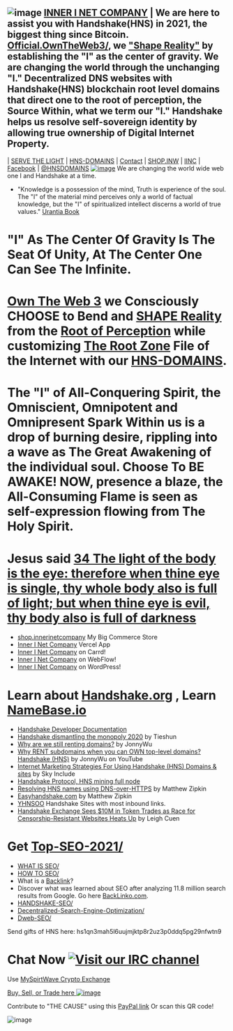 ## ![image](https://user-images.githubusercontent.com/37987346/104695697-2431c480-56db-11eb-8c43-0c1e00398c2e.png) [INNER I NET COMPANY](http://shapereality.innerinetcompany.hns.to/) | We are here to assist you with Handshake(HNS) in 2021, the biggest thing since Bitcoin. [Official.OwnTheWeb3/](http://official.owntheweb3.hns.to/), we ["Shape Reality"](http://innerinetcompany.shapereality.hns.to/) by establishing the "I" as the center of gravity. We are changing the world through the unchanging "I." Decentralized DNS websites with Handshake(HNS) blockchain root level domains that direct one to the root of perception, the Source Within, what we term our "I." Handshake helps us resolve self-sovereign identity by allowing true ownership of Digital Internet Property.
| [SERVE THE LIGHT](http://workinthedark.servethelight.hns.to/) | [HNS-DOMAINS](http://home.hns-domains.hns.to/) | [Contact](mailto:innerinetcompany@gmail.com) | [SHOP.INW](http://shop.inw.hns.to/) | [IINC](http://dlink.innerinetcompany.hns.to/) | [Facebook](https://facebook.com/innerinetcompany) | [@HNSDOMAINS](https://twitter.com/hnsdomains)
 [![image](https://user-images.githubusercontent.com/37987346/103435699-6be72500-4be0-11eb-8264-7dcb24c14987.png)](http://shapereality.innerinetcompany.hns.to/)
We are changing the world wide web one I and Handshake at a time.
- "Knowledge is a possession of the mind, Truth is experience of the soul. The "I" of the material mind perceives only a world of factual knowledge, but the "I" of spiritualized intellect discerns a world of true values." [Urantia Book](https://youtu.be/U8QF2u5aw5o?t=1719)
# "I" As The Center Of Gravity Is The Seat Of Unity, At The Center One Can See The Infinite.
 # [Own The Web 3](http://official.owntheweb3.hns.to/) we Consciously CHOOSE to Bend and [SHAPE Reality](http://innerinetcompany.shapereality.hns.to/) from the [Root of Perception](http://findusontheweb.innericompany.hns.to/) while customizing [The Root Zone](http://therootzone.hns.to/) File of the Internet with our [HNS-DOMAINS](http://home.hns-domains.hns.to/).
# The "I" of All-Conquering Spirit, the Omniscient, Omnipotent and Omnipresent Spark Within us is a drop of burning desire, rippling into a wave as The Great Awakening of the individual soul. Choose To BE AWAKE! NOW, presence a blaze, the All-Consuming Flame is seen as self-expression flowing from The Holy Spirit.

# Jesus said [34 The light of the body is the eye: therefore when thine eye is single, thy whole body also is full of light; but when thine eye is evil, thy body also is full of darkness](https://www.kingjamesbibleonline.org/Luke-11-34/) 

- [shop.innerinetcompany](http://shop.innerinetcompany.hns.to/) My Big Commerce Store
- [ Inner I Net Company](https://innerinetcompany-store.vercel.app/) Vercel App
- [Inner I Net Company](https://innerinetcompany.carrd.co/) on Carrd!
- [Inner I Net Company](https://innerinetcompany.webflow.io/) on WebFlow!
- [Inner I Net Company](https://innerinetcompany.wordpress.com/) on WordPress!



# Learn about [Handshake.org](https://handshake.org/) , Learn [NameBase.io](https://learn.namebase.io/)

 - [Handshake Developer Documentation](https://hsd-dev.org/guides/resource-records.html)
 - [Handshake dismantling the monopoly 2020](https://www.producthunt.com/posts/handshake-hns) by Tieshun
 - [Why are we still renting domains?](https://jaywuzer.medium.com/why-are-we-still-renting-domains-eefd45a4de1c) by JonnyWu
 - [Why RENT subdomains when you can OWN top-level domains? Handshake (HNS)](https://youtu.be/FMsEgf3sb68/) by JonnyWu on YouTube
 - [Internet Marketing Strategies For Using Handshake (HNS) Domains & sites](https://youtu.be/fWZHMxFrUlw/) by Sky Include
 - [Handshake Protocol, HNS mining full node](https://youtu.be/fIDnZaf6lV4/) 
 - [Resolving HNS names using DNS-over-HTTPS](https://matthewzipkin.medium.com/resolving-hns-names-using-dns-over-https-94643fe62ecd/) by Matthew Zipkin
 - [Easyhandshake.com](https://easyhandshake.com/) by Matthew Zipkin
 - [YHNSOO](https://yhnsoo.com/sites_by_web_rank/) Handshake Sites with most inbound links.
 - [Handshake Exchange Sees $10M in Token Trades as Race for Censorship-Resistant Websites Heats Up](
 https://www.coindesk.com/handshake-domains-bring-in-10m-as-race-for-censorship-resistant-websites-heats-up) by Leigh Cuen

# Get [Top-SEO-2021/](http://top-seo-2021.hns.to/)
- [WHAT IS SEO/](http://whatisseo.hns.to/)
- [HOW TO SEO/](http://howtoseo.hns.to/)
-  What is a [Backlink](https://backlinko.com/hub/seo/backlinks)?
-  Discover what was learned about SEO after analyzing 11.8 million search results from Google. Go here [BackLinko.com](https://backlinko.com/search-engine-ranking/).
- [HANDSHAKE-SEO/](http://handshake-seo.hns.to/)
- [Decentralized-Search-Engine-Optimization/](http://decentralized-search-engine-optimization.hns.to/)
- [Dweb-SEO/](http://dweb-seo.hns.to/)

Send gifts of HNS here: hs1qn3mah5l6uujmjktp8r2uz3p0ddq5pg29nfwtn9

# Chat Now [![Visit our IRC channel](https://kiwiirc.com/buttons/irc.kiwiirc.com/innerinetcompany.png)](https://kiwiirc.com/client/irc.kiwiirc.com/?nick=innerinetc|?&theme=cli#innerinetcompany)

Use [MySpirtWave Crypto Exchange](https://exchange.myspiritwave.xyz/)

[Buy, Sell, or Trade here ![image](https://user-images.githubusercontent.com/37987346/97064635-5a94f300-1575-11eb-93ae-fc71560b1571.png)](https://paxful.com/roots/buy-bitcoin/index?kiosk=WDZdGMqXk7M)
 
Contribute to "THE CAUSE" using this [PayPal link](https://www.paypal.com/paypalme/my/profile) Or scan this QR code!

 ![image](https://user-images.githubusercontent.com/37987346/108932014-a389b080-7616-11eb-9662-07ef328f7250.png)
